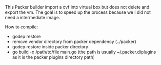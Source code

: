 This Packer builder import a ovf into virtual box but does not delete and export the vm.
The goal is to speed up the process because we I did not need a intermediate image.

How to compile:

- godep restore 
- remove vendor directory from packer dependency (../packer)
- godep restore inside packer directory
- go build -o /path/to/file main.go (the path is usually ~/.packer.d/plugins as it is the packer plugins directory path)
